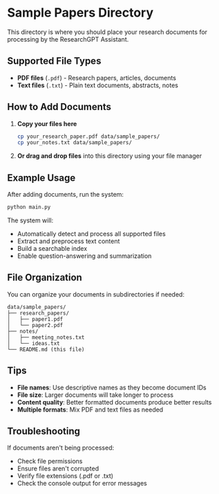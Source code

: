 # Sample Papers Directory

This directory is where you should place your research documents for processing by the ResearchGPT Assistant.

## Supported File Types

- **PDF files** (`.pdf`) - Research papers, articles, documents
- **Text files** (`.txt`) - Plain text documents, abstracts, notes

## How to Add Documents

1. **Copy your files here**
   ```bash
   cp your_research_paper.pdf data/sample_papers/
   cp your_notes.txt data/sample_papers/
   ```

2. **Or drag and drop files** into this directory using your file manager

## Example Usage

After adding documents, run the system:

```bash
python main.py
```

The system will:
- Automatically detect and process all supported files
- Extract and preprocess text content
- Build a searchable index
- Enable question-answering and summarization

## File Organization

You can organize your documents in subdirectories if needed:

```
data/sample_papers/
├── research_papers/
│   ├── paper1.pdf
│   └── paper2.pdf
├── notes/
│   ├── meeting_notes.txt
│   └── ideas.txt
└── README.md (this file)
```

## Tips

- **File names**: Use descriptive names as they become document IDs
- **File size**: Larger documents will take longer to process
- **Content quality**: Better formatted documents produce better results
- **Multiple formats**: Mix PDF and text files as needed

## Troubleshooting

If documents aren't being processed:
- Check file permissions
- Ensure files aren't corrupted
- Verify file extensions (.pdf or .txt)
- Check the console output for error messages
